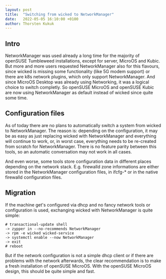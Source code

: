 ```yaml
---
layout: post
title:  "Switching from wicked to NetworkManager"
date:   2022-05-05 16:10:00 +0100
author: Thorsten Kukuk
---
```


## Intro

NetworkManager was used already a long time for the majority of openSUSE
Tumbleweed installations, except for server, MicroOS and Kubic.
But more and more users requested NetworkManager also for this flavours, since
wicked is missing some functionality (like 5G modem support) or there are k8s
network plugins, which only support NetworkManager. And since MicroOS Desktop
was already using Networking, it was a logical choice to switch completly.
So openSUSE MicroOS and openSUSE Kubic are now using NetworkManager as default
instead of wicked since quite some time.


## Configuration files

As of today there are no plans to automatically switch a system from wicked to
NetworkManager. The reason is: depending on the configuration, it may be as
easy as just replacing wicked with NetworkManager and everything will continue
to work, or, in worst case, everything needs to be re-created from scratch for
NetworkManager. There is no feature parity between this tools, so an automatic
conversation may not work in all cases.

And even worse, some tools store configuration data in different places
depending on the network stack. E.g. firewalld zone informations are either
stored in the NetworkManager configuration files, in ifcfg-* or in the native
firewalld configuration files.

## Migration

If the machine get's configured via dhcp and no fancy network tools or
configuration is used, exchanging wicked with NetworkManager is quite simple:

```
# transactional-update shell
-> zypper in --no-recommends NetworkManager
-> rpm -e wicked wicked-service
-> systemctl enable --now NetworkManager
-> exit
# reboot
```

But if the network configuration is not a simple dhcp client or if there are
problems with the network afterwards, the clear recommendation is to make a
fresh installation of openSUSE MicroOS. With the openSUSE MicroOS design, this
should be quite simple and fast.
